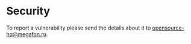 # Security

To report a vulnerability please send the details about it to [opensource-hq@megafon.ru](mailto:opensource-hq@megafon.ru).

